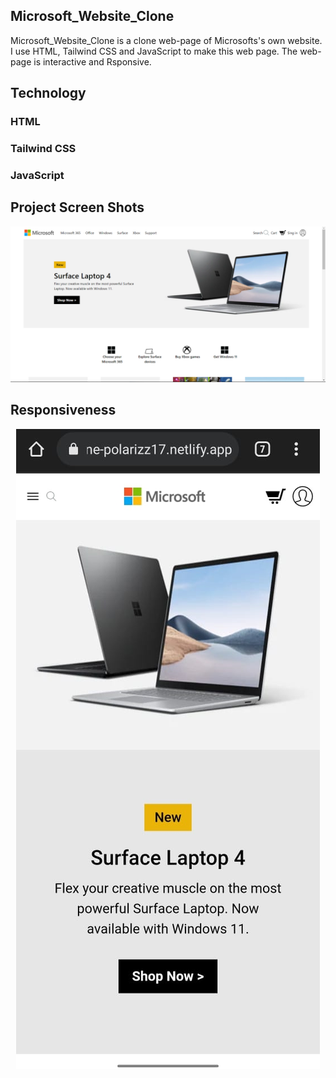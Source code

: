 ## Microsoft_Website_Clone

Microsoft_Website_Clone is a clone web-page of Microsofts's own website. I use HTML, Tailwind CSS and
JavaScript to make this web page. The web-page is interactive and Rsponsive.

## Technology

<h3>HTML</h3>

<h3>Tailwind CSS</h3>

<h3>JavaScript</h3>

## Project Screen Shots

<img src="photos/ss1.png">

## Responsiveness

<p align="center">
    <img src="photos/ss2.jpeg">
</p>